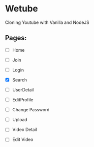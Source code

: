 # Wetube

Cloning Youtube with Vanilla and NodeJS


## Pages:

- [ ] Home
- [ ] Join
- [ ] Login
- [x] Search
- [ ] UserDetail
- [ ] EditProfile
- [ ] Change Password
- [ ] Upload
- [ ] Video Detail
- [ ] Edit Video

